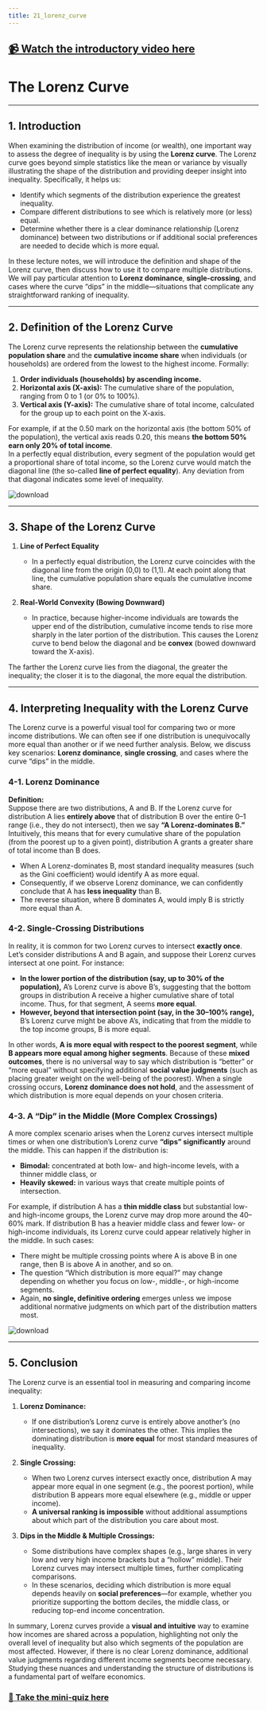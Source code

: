 ```yaml
---
title: 21_lorenz_curve
---
```


## [📹 Watch the introductory video here](https://wsdmoodle.waseda.jp/mod/millvi/view.php?id=5062558)
# **The Lorenz Curve**

---

## 1. Introduction
When examining the distribution of income (or wealth), one important way to assess the degree of inequality is by using the **Lorenz curve**. The Lorenz curve goes beyond simple statistics like the mean or variance by visually illustrating the shape of the distribution and providing deeper insight into inequality. Specifically, it helps us:

- Identify which segments of the distribution experience the greatest inequality.  
- Compare different distributions to see which is relatively more (or less) equal.  
- Determine whether there is a clear dominance relationship (Lorenz dominance) between two distributions or if additional social preferences are needed to decide which is more equal.

In these lecture notes, we will introduce the definition and shape of the Lorenz curve, then discuss how to use it to compare multiple distributions. We will pay particular attention to **Lorenz dominance**, **single-crossing**, and cases where the curve “dips” in the middle—situations that complicate any straightforward ranking of inequality.

---

## 2. Definition of the Lorenz Curve
The Lorenz curve represents the relationship between the **cumulative population share** and the **cumulative income share** when individuals (or households) are ordered from the lowest to the highest income. Formally:

1. **Order individuals (households) by ascending income.**  
2. **Horizontal axis (X-axis):** The cumulative share of the population, ranging from 0 to 1 (or 0% to 100%).  
3. **Vertical axis (Y-axis):** The cumulative share of total income, calculated for the group up to each point on the X-axis.

For example, if at the 0.50 mark on the horizontal axis (the bottom 50% of the population), the vertical axis reads 0.20, this means **the bottom 50% earn only 20% of total income**.  
In a perfectly equal distribution, every segment of the population would get a proportional share of total income, so the Lorenz curve would match the diagonal line (the so-called **line of perfect equality**). Any deviation from that diagonal indicates some level of inequality.

![download](https://hackmd.io/_uploads/ry-S-fP3ye.png)

---

## 3. Shape of the Lorenz Curve
1. **Line of Perfect Equality**  
   - In a perfectly equal distribution, the Lorenz curve coincides with the diagonal line from the origin (0,0) to (1,1). At each point along that line, the cumulative population share equals the cumulative income share.

2. **Real-World Convexity (Bowing Downward)**  
   - In practice, because higher-income individuals are towards the upper end of the distribution, cumulative income tends to rise more sharply in the later portion of the distribution. This causes the Lorenz curve to bend below the diagonal and be **convex** (bowed downward toward the X-axis).

The farther the Lorenz curve lies from the diagonal, the greater the inequality; the closer it is to the diagonal, the more equal the distribution.


---

## 4. Interpreting Inequality with the Lorenz Curve
The Lorenz curve is a powerful visual tool for comparing two or more income distributions. We can often see if one distribution is unequivocally more equal than another or if we need further analysis. Below, we discuss key scenarios: **Lorenz dominance**, **single crossing**, and cases where the curve “dips” in the middle.

### 4-1. Lorenz Dominance
**Definition:**  
Suppose there are two distributions, A and B. If the Lorenz curve for distribution A lies **entirely above** that of distribution B over the entire 0–1 range (i.e., they do not intersect), then we say **“A Lorenz-dominates B.”** Intuitively, this means that for every cumulative share of the population (from the poorest up to a given point), distribution A grants a greater share of total income than B does.

- When A Lorenz-dominates B, most standard inequality measures (such as the Gini coefficient) would identify A as more equal.  
- Consequently, if we observe Lorenz dominance, we can confidently conclude that A has **less inequality** than B.  
- The reverse situation, where B dominates A, would imply B is strictly more equal than A.

### 4-2. Single-Crossing Distributions
In reality, it is common for two Lorenz curves to intersect **exactly once**. Let’s consider distributions A and B again, and suppose their Lorenz curves intersect at one point. For instance:

- **In the lower portion of the distribution (say, up to 30% of the population),** A’s Lorenz curve is above B’s, suggesting that the bottom groups in distribution A receive a higher cumulative share of total income. Thus, for that segment, A seems **more equal**.  
- **However, beyond that intersection point (say, in the 30–100% range),** B’s Lorenz curve might be above A’s, indicating that from the middle to the top income groups, B is more equal.

In other words, **A is more equal with respect to the poorest segment**, while **B appears more equal among higher segments**. Because of these **mixed outcomes**, there is no universal way to say which distribution is “better” or “more equal” without specifying additional **social value judgments** (such as placing greater weight on the well-being of the poorest). When a single crossing occurs, **Lorenz dominance does not hold**, and the assessment of which distribution is more equal depends on your chosen criteria.

### 4-3. A “Dip” in the Middle (More Complex Crossings)
A more complex scenario arises when the Lorenz curves intersect multiple times or when one distribution’s Lorenz curve **“dips” significantly** around the middle. This can happen if the distribution is:

- **Bimodal:** concentrated at both low- and high-income levels, with a thinner middle class, or  
- **Heavily skewed:** in various ways that create multiple points of intersection.

For example, if distribution A has a **thin middle class** but substantial low- and high-income groups, the Lorenz curve may drop more around the 40–60% mark. If distribution B has a heavier middle class and fewer low- or high-income individuals, its Lorenz curve could appear relatively higher in the middle. In such cases:

- There might be multiple crossing points where A is above B in one range, then B is above A in another, and so on.  
- The question “Which distribution is more equal?” may change depending on whether you focus on low-, middle-, or high-income segments.  
- Again, **no single, definitive ordering** emerges unless we impose additional normative judgments on which part of the distribution matters most.

![download](https://hackmd.io/_uploads/H1HFZMPnJl.png)

---

## 5. Conclusion
The Lorenz curve is an essential tool in measuring and comparing income inequality:

1. **Lorenz Dominance:**  
   - If one distribution’s Lorenz curve is entirely above another’s (no intersections), we say it dominates the other. This implies the dominating distribution is **more equal** for most standard measures of inequality.

2. **Single Crossing:**  
   - When two Lorenz curves intersect exactly once, distribution A may appear more equal in one segment (e.g., the poorest portion), while distribution B appears more equal elsewhere (e.g., middle or upper income).  
   - **A universal ranking is impossible** without additional assumptions about which part of the distribution you care about most.

3. **Dips in the Middle & Multiple Crossings:**  
   - Some distributions have complex shapes (e.g., large shares in very low and very high income brackets but a “hollow” middle). Their Lorenz curves may intersect multiple times, further complicating comparisons.  
   - In these scenarios, deciding which distribution is more equal depends heavily on **social preferences**—for example, whether you prioritize supporting the bottom deciles, the middle class, or reducing top-end income concentration.

In summary, Lorenz curves provide a **visual and intuitive** way to examine how incomes are shared across a population, highlighting not only the overall level of inequality but also which segments of the population are most affected. However, if there is no clear Lorenz dominance, additional value judgments regarding different income segments become necessary. Studying these nuances and understanding the structure of distributions is a fundamental part of welfare economics.
### [📝 Take the mini-quiz here](https://wsdmoodle.waseda.jp/mod/quiz/view.php?id=5062855)
